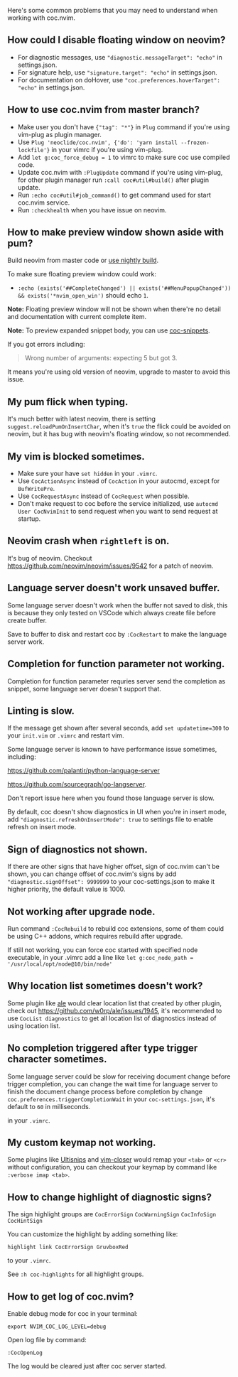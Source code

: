 Here's some common problems that you may need to understand when working with coc.nvim.

## How could I disable floating window on neovim?

* For diagnostic messages, use `"diagnostic.messageTarget": "echo"` in settings.json.
* For signature help, use `"signature.target": "echo"` in settings.json.
* For documentation on doHover, use `"coc.preferences.hoverTarget": "echo"` in settings.json.

## How to use coc.nvim from master branch?

* Make user you don't have `{"tag": "*"}` in `Plug` command if you're using vim-plug as plugin manager.
* Use `Plug 'neoclide/coc.nvim', {'do': 'yarn install --frozen-lockfile'}` in your vimrc if you're using vim-plug.
* Add `let g:coc_force_debug = 1` to vimrc to make sure coc use compiled code.
* Update coc.nvim with `:PlugUpdate` command if you're using vim-plug, for other plugin manager run `:call coc#util#build()` after plugin update.
* Run `:echo coc#util#job_command()` to get command used for start coc.nvim service.
* Run `:checkhealth` when you have issue on neovim.

## How to make preview window shown aside with pum?

Build neovim from master code or [use nightly build](https://github.com/neovim/neovim/releases/tag/nightly).

To make sure floating preview window could work:

- `:echo (exists('##CompleteChanged') || exists('##MenuPopupChanged')) && exists('*nvim_open_win')` should echo `1`.

**Note:** Floating preview window will not be shown when there're no detail and documentation with current complete item.

**Note:** To preview expanded snippet body, you can use [coc-snippets](https://github.com/neoclide/coc-snippets).

If you got errors including:

> Wrong number of arguments: expecting 5 but got 3.

It means you're using old version of neovim, upgrade to master to avoid this issue.

## My pum flick when typing.

It's much better with latest neovim, there is setting `suggest.reloadPumOnInsertChar`, when it's `true` the flick could be avoided on neovim, but it has bug with neovim's floating window, so not recommended.

## My vim is blocked sometimes.

* Make sure your have `set hidden` in your `.vimrc`.
* Use `CocActionAsync` instead of `CocAction` in your autocmd, except for `BufWritePre`.
* Use `CocRequestAsync` instead of `CocRequest` when possible.
* Don't make request to coc before the service initialized, use `autocmd User CocNvimInit` to send request when you want to send request at startup.

## Neovim crash when `rightleft` is on.

It's bug of neovim.  Checkout https://github.com/neovim/neovim/issues/9542 for a patch of neovim.

## Language server doesn't work unsaved buffer.

Some language server doesn't work when the buffer not saved to disk, this is because they only tested on VSCode which always create file before create buffer.

Save to buffer to disk and restart coc by `:CocRestart` to make the language server work.

## Completion for function parameter not working.

Completion for function parameter requries server send the completion as snippet, some language server doesn't support that. 

## Linting is slow.

If the message get shown after several seconds, add `set updatetime=300` to your `init.vim` or `.vimrc` and restart vim.

Some language server is known to have performance issue sometimes, including:

https://github.com/palantir/python-language-server

https://github.com/sourcegraph/go-langserver.

Don't report issue here when you found those language server is slow.

By default, coc doesn't show diagnostics in UI when you're in insert mode, 
add `"diagnostic.refreshOnInsertMode": true` to settings file to enable refresh on insert mode.

## Sign of diagnostics not shown.

If there are other signs that have higher offset, sign of coc.nvim can't be shown, you can change offset of coc.nvim's signs by add `"diagnostic.signOffset": 9999999` to your coc-settings.json to make it higher priority, the default value is 1000.

## Not working after upgrade node.

Run command `:CocRebuild` to rebuild coc extensions, some of them could be using C++ addons, which requires rebuild after upgrade.

If still not working, you can force coc started with specified node executable, in your .vimrc add a line like `let g:coc_node_path = '/usr/local/opt/node@10/bin/node'`

## Why location list sometimes doesn't work?

Some plugin like [ale](https://github.com/w0rp/ale) would clear location list that created by other plugin, check out https://github.com/w0rp/ale/issues/1945, it's recommended to use `CocList diagnostics` to get all location list of diagnostics instead of using location list.

## No completion triggered after type trigger character sometimes.

Some language server could be slow for receiving document change before trigger completion, you can change the wait time for language server to finish the document change process before completion by change `coc.preferences.triggerCompletionWait` in your `coc-settings.json`, it's default to `60` in milliseconds.

in your `.vimrc`.

## My custom keymap not working.

Some plugins like [Ultisnips](https://github.com/SirVer/ultisnips) and [vim-closer](https://github.com/rstacruz/vim-closer) would remap your `<tab>` or `<cr>` without configuration, you can checkout your keymap by command like `:verbose imap <tab>`.

## How to change highlight of diagnostic signs?

The sign highlight groups are `CocErrorSign` `CocWarningSign` `CocInfoSign` `CocHintSign`

You can customize the highlight by adding something like:

``` vim
highlight link CocErrorSign GruvboxRed
```
to your `.vimrc`.

See `:h coc-highlights` for all highlight groups.

## How to get log of coc.nvim?

Enable debug mode for coc in your terminal:

```
export NVIM_COC_LOG_LEVEL=debug
```

Open log file by command:
```
:CocOpenLog
```

The log would be cleared just after coc server started.